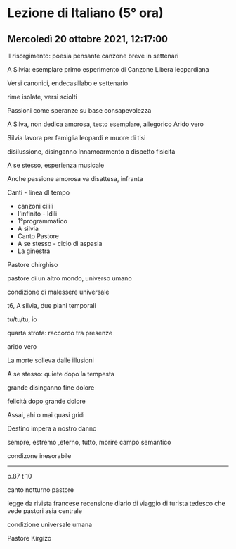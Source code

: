 # Lezione di Italiano (5° ora)
## Mercoledì 20 ottobre 2021, 12:17:00


Il risorgimento: poesia pensante
canzone breve in settenari

A Silvia: esemplare
primo esperimento di Canzone Libera leopardiana


Versi canonici, endecasillabo e settenario

rime isolate, versi sciolti


Passioni come speranze su base consapevolezza 


A Silva, non dedica amorosa, testo esemplare, allegorico Arido vero


Silvia lavora per famiglia leopardi e muore di tisi
 
 disilussione, disinganno
Innamoarmento a dispetto fisicità


A se stesso, esperienza musicale 

Anche passione amorosa va disattesa, infranta


Canti - linea dl tempo

* canzoni cilili
* l'infinito - Idili
* 1°programmatico
* A silvia
* Canto Pastore
* A se stesso - ciclo di aspasia
* La ginestra

Pastore chirghiso

pastore di un altro mondo, universo umano

condizione di malessere universale



t6, A silvia, due piani temporali

tu/tu/tu, io

quarta strofa: raccordo tra presenze



arido vero



La morte solleva dalle illusioni


A se stesso: quiete dopo la tempesta

grande disinganno
fine dolore

felicità dopo grande dolore


Assai, ahi o mai 
quasi gridi 


Destino impera a nostro danno

sempre, estremo ,eterno, tutto, morire
campo semantico

condizone inesorabile


---

p.87 t 10

canto notturno pastore


legge da rivista francese recensione diario di viaggio di turista tedesco che vede pastori asia centrale


condizione universale umana

Pastore Kirgizo
<!--stackedit_data:
eyJoaXN0b3J5IjpbLTEzMjA2ODI1MTYsMjA3OTk4MTk1NCw1Nz
M2NTEzNjUsOTA5ODk2NTk4XX0=
-->
